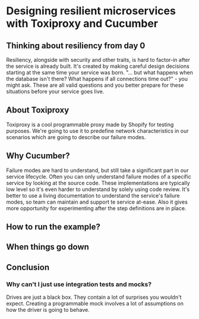 # Designing resilient microservices with Toxiproxy and Cucumber

## Thinking about resiliency from day 0
Resiliency, alongside with security and other traits, is hard to factor-in after the service is already built. It's created by making careful design decisions starting at the same time your service was born. "... but what happens when the database isn't there? What happens if all connections time out?" - you might ask. These are all valid questions and you better prepare for these situations before your service goes live.

## About Toxiproxy
Toxiproxy is a cool programmable proxy made by Shopify for testing purposes. We're going to use it to predefine network characteristics in our scenarios which are going to describe our failure modes.

## Why Cucumber?
Failure modes are hard to understand, but still take a significant part in our service lifecycle. Often you can only understand failure modes of a specific service by looking at the source code. These implementations are typically low level so it's even harder to understand by solely using code review.
It's better to use a living documentation to understand the service's failure modes, so team can maintain and support te service at-ease. Also it gives more opportunity for experimenting after the step definitions are in place.

## How to run the example?


## When things go down



## Conclusion
### Why can't I just use integration tests and mocks?
Drives are just a black box. They contain a lot of surprises you wouldn't expect. Creating a programmable mock involves a lot of assumptions on how the driver is going to behave.